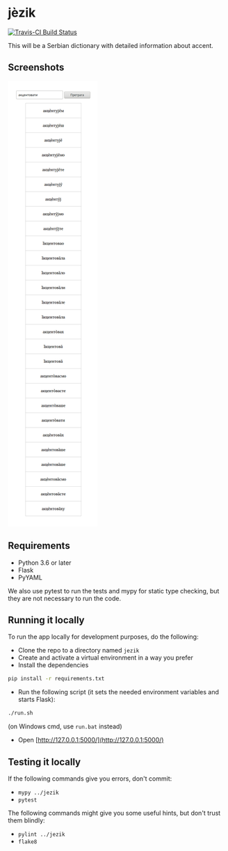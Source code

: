 # jèzik

[![Travis-CI Build Status](https://travis-ci.org/Zabolekar/jezik.svg?branch=master)](https://travis-ci.org/Zabolekar/jezik)

This will be a Serbian dictionary with detailed information about accent.

## Screenshots

![alt text](example.png "Example")

## Requirements

- Python 3.6 or later
- Flask
- PyYAML

We also use pytest to run the tests and mypy for static type checking, but they are not necessary to run the code.

## Running it locally

To run the app locally for development purposes, do the following:

* Clone the repo to a directory named `jezik`
* Create and activate a virtual environment in a way you prefer
* Install the dependencies
```bash
pip install -r requirements.txt
```
* Run the following script (it sets the needed environment variables and starts Flask):
```bash
./run.sh
```
(on Windows cmd, use `run.bat` instead)
* Open [http://127.0.0.1:5000/](http://127.0.0.1:5000/)

## Testing it locally

If the following commands give you errors, don't commit:

* `mypy ../jezik`
* `pytest`

The following commands might give you some useful hints, but don't trust them blindly:

* `pylint ../jezik`
* `flake8`
